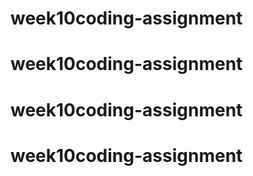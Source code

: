 # week10coding-assignment
# week10coding-assignment
# week10coding-assignment
# week10coding-assignment
